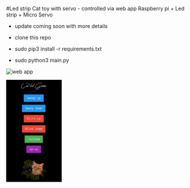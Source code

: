 #Led strip Cat toy with servo - controlled via web app
Raspberry pi + Led strip + Micro Servo 
- update coming soon with more details 

* clone this repo 

* sudo pip3 install -r requirements.txt

* sudo python3 main.py

![web app]()

<img src="https://github.com/MeWs-byte/LedCatGame/blob/master/catWebApp.jpeg" width=30% height=30%>

